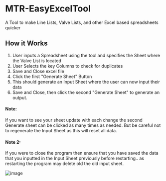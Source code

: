 # MTR-EasyExcelTool
A Tool to make Line Lists, Valve Lists, and other Excel based spreadsheets quicker

## How it Works
1. User inputs a Spreadsheet using the tool and specifies the Sheet where the Valve List is located
2. User Selects the key Columns to check for duplicates
3. Save and Close excel file
4. Click the first "Generate Sheet" Button
5. This should generate an Input Sheet where the user can now input their data
6. Save and Close, then click the second "Generate Sheet" to generate an output.

#### Note: 
If you want to see your sheet update with each change the second Generate sheet can be clicked as many times as needed. But be careful not to regenerate the Input Sheet as this will reset all data.

#### Note 2: 
If you were to close the program then ensure that you have saved the data that you inputted in the Input Sheet previously before restarting.. as restarting the program may delete old the old input sheet. 


![image](https://github.com/Mondkurry/MTR-EasyExcelTool/assets/30964417/242370a1-0738-4dd5-ac6e-d31fd7a5ca0c)
